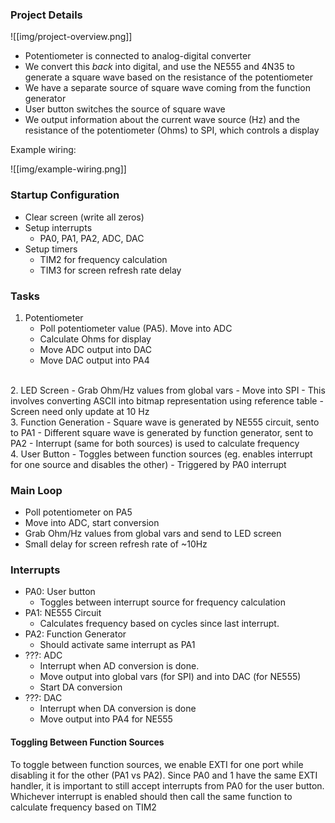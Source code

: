 ### Project Details

![[img/project-overview.png]]

- Potentiometer is connected to analog-digital converter
- We convert this *back* into digital, and use the NE555 and 4N35 to generate a square wave based on the resistance of the potentiometer
- We have a separate source of square wave coming from the function generator
- User button switches the source of square wave
- We output information about the current wave source (Hz) and the resistance of the potentiometer (Ohms) to SPI, which controls a display

Example wiring:

![[img/example-wiring.png]]

### Startup Configuration
- Clear screen (write all zeros)
- Setup interrupts
    - PA0, PA1, PA2, ADC, DAC
- Setup timers
    - TIM2 for frequency calculation
    - TIM3 for screen refresh rate delay

### Tasks

1. Potentiometer 
   - Poll potentiometer value (PA5). Move into ADC
   - Calculate Ohms for display
   - Move ADC output into DAC
   - Move DAC output into PA4
<br>
2. LED Screen
   - Grab Ohm/Hz values from global vars
   - Move into SPI
      - This involves converting ASCII into bitmap representation using reference table
   - Screen need only update at 10 Hz
<br>
3. Function Generation
   - Square wave is generated by NE555 circuit, sento to PA1
   - Different square wave is generated by function generator, sent to PA2
   - Interrupt (same for both sources) is used to calculate frequency
<br>
4. User Button
    - Toggles between function sources (eg. enables interrupt for one source and disables the other)
    - Triggered by PA0 interrupt

### Main Loop

- Poll potentiometer on PA5
- Move into ADC, start conversion 
- Grab Ohm/Hz values from global vars and send to LED screen
- Small delay for screen refresh rate of ~10Hz

### Interrupts

- PA0: User button
   - Toggles between interrupt source for frequency calculation
- PA1: NE555 Circuit
   - Calculates frequency based on cycles since last interrupt.
- PA2: Function Generator
   - Should activate same interrupt as PA1
- ???: ADC
   - Interrupt when AD conversion is done. 
   - Move output into global vars (for SPI) and into DAC (for NE555)
   - Start DA conversion
- ???: DAC
   - Interrupt when DA conversion is done
   - Move output into PA4 for NE555

#### Toggling Between Function Sources

To toggle between function sources, we enable EXTI for one port while disabling it for the other (PA1 vs PA2). Since PA0 and 1 have the same EXTI handler, it is important to still accept interrupts from PA0 for the user button. Whichever interrupt is enabled should then call the same function to calculate frequency based on TIM2